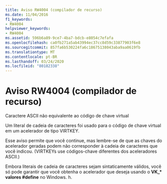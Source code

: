 ```yaml
---
title: Aviso RW4004 (compilador de recurso)
ms.date: 11/04/2016
f1_keywords:
- RW4004
helpviewer_keywords:
- RW4004
ms.assetid: 596b6a89-9ce7-4ba7-bdcb-e8054c7efafa
ms.openlocfilehash: ca0fb271a5ab43994ec37cc8d59c33877903f6e8
ms.sourcegitcommit: 857fa6b530224fa6c18675138043aba9aa0619fb
ms.translationtype: MT
ms.contentlocale: pt-BR
ms.lasthandoff: 03/24/2020
ms.locfileid: "80182338"
---
```

# <a name="resource-compiler-warning-rw4004"></a>Aviso RW4004 (compilador de recurso)

Caractere ASCII não equivalente ao código de chave virtual

Um literal de cadeia de caracteres foi usado para o código de chave virtual em um acelerador de tipo VIRTKEY.

Esse aviso permite que você continue, mas lembre-se de que as chaves do acelerador geradas podem não corresponder à cadeia de caracteres que você indicou. (VIRTKEYs use códigos-chave diferentes dos aceleradores ASCII.)

Embora literais de cadeia de caracteres sejam sintaticamente válidos, você só pode garantir que você obtenha o acelerador que deseja usando o **VK_\* valores #define** no Windows. h.
